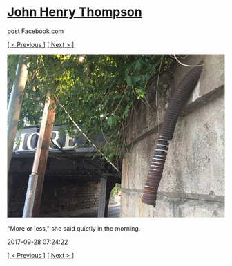 # [John Henry Thompson](../README.md)
post Facebook.com

[[ < Previous ]](2017-09-28-2.md) [[ Next > ]](2017-09-28-4.md)

[![](../media/2017-09-28/Timeline-Photos-More-or-less-she-said-quietly-in-the-morning.jpg)](../README.md)

"More or less," she said quietly in the morning.

2017-09-28 07:24:22

[[ < Previous ]](2017-09-28-2.md) [[ Next > ]](2017-09-28-4.md)